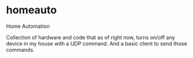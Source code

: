 homeauto
========

Home Automation

Collection of hardware and code that as of right now, turns on/off any device in my house with a UDP command. And a basic client to send those commands.
